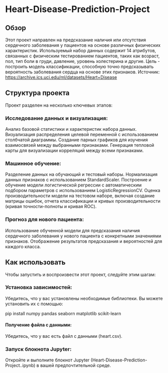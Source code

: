 # Heart-Disease-Prediction-Project

## Обзор
Этот проект направлен на предсказание наличия или отсутствия сердечного заболевания у пациентов на основе различных физических характеристик. Используемый набор данных содержит 14 атрибутов, связанных с физическим тестированием пациентов, таких как возраст, пол, тип боли в груди, давление, уровень холестерина и другие. 
Цель - построить модель классификации, способную точно предсказывать вероятность заболевания сердца на основе этих признаков. 
Источник: https://archive.ics.uci.edu/ml/datasets/Heart+Disease

## Структура проекта
Проект разделен на несколько ключевых этапов:

### Исследование данных и визуализация:

Анализ базовой статистики и характеристик набора данных.
Визуализация распределения целевой переменной с использованием столбчатой диаграммы.
Создание парных графиков для изучения взаимосвязей между выбранными признаками.
Генерация тепловой карты для визуализации корреляций между всеми признаками.

### Машинное обучение:

Разделение данных на обучающий и тестовый наборы.
Нормализация данных признаков с использованием StandardScaler.
Построение и обучение модели логистической регрессии с автоматическим подбором параметров с использованием LogisticRegressionCV.
Оценка производительности модели на тестовом наборе, включая создание матрицы ошибок, отчета классификации и кривых производительности (кривая точности-полноты и кривая ROC).

### Прогноз для нового пациента:

Использование обученной модели для предсказания наличия сердечного заболевания у нового пациента с конкретными значениями признаков.
Отображение результатов предсказания и вероятностей для каждого класса.

## Как использовать
Чтобы запустить и воспроизвести этот проект, следуйте этим шагам:

### Установка зависимостей:

Убедитесь, что у вас установлены необходимые библиотеки. Вы можете установить их с помощью:

pip install numpy pandas seaborn matplotlib scikit-learn

#### Получение файла с данными:

Убедитесь, что у вас есть файл с данными (heart.csv).

### Запуск блокнота Jupyter:

Откройте и выполните блокнот Jupyter (Heart-Disease-Prediction-Project..ipynb) в вашей предпочтительной среде.
